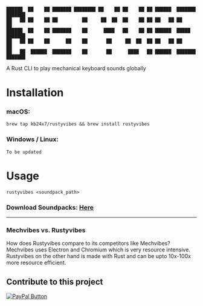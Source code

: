 ```
██████  ██    ██ ███████ ████████ ██    ██ ██    ██ ██ ██████  ███████ ███████ 
██   ██ ██    ██ ██         ██     ██  ██  ██    ██ ██ ██   ██ ██      ██      
██████  ██    ██ ███████    ██      ████   ██    ██ ██ ██████  █████   ███████ 
██   ██ ██    ██      ██    ██       ██     ██  ██  ██ ██   ██ ██           ██ 
██   ██  ██████  ███████    ██       ██      ████   ██ ██████  ███████ ███████
```                                                                               


A Rust CLI to play mechanical keyboard sounds globally


# Installation

### macOS:

```
brew tap kb24x7/rustyvibes && brew install rustyvibes
```

### Windows / Linux:

```
To be updated
```

# Usage

```
rustyvibes <soundpack_path>
```

### Download Soundpacks: [Here](https://docs.google.com/spreadsheets/d/1PimUN_Qn3CWqfn-93YdVW8OWy8nzpz3w3me41S8S494/edit)

---

### Mechvibes vs. Rustyvibes

How does Rustyvibes compare to its competitors like Mechvibes? Mechvibes uses Electron and Chromium which is very resource intensive. Rustyvibes on the other hand is made with Rust and can be upto 10x-100x more resource efficient.


## Contribute to this project

[![PayPal Button](https://i.imgur.com/YmZFZL7.png)](https://paypal.me/kb24x7)
